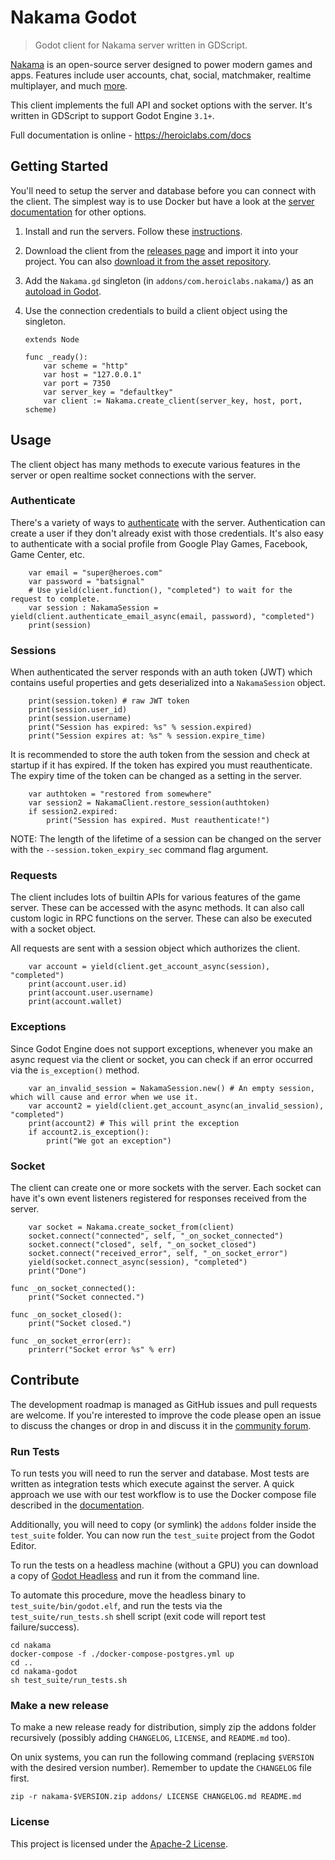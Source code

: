 Nakama Godot
===========

> Godot client for Nakama server written in GDScript.

[Nakama](https://github.com/heroiclabs/nakama) is an open-source server designed to power modern games and apps. Features include user accounts, chat, social, matchmaker, realtime multiplayer, and much [more](https://heroiclabs.com).

This client implements the full API and socket options with the server. It's written in GDScript to support Godot Engine `3.1+`.

Full documentation is online - https://heroiclabs.com/docs

## Getting Started

You'll need to setup the server and database before you can connect with the client. The simplest way is to use Docker but have a look at the [server documentation](https://github.com/heroiclabs/nakama#getting-started) for other options.

1. Install and run the servers. Follow these [instructions](https://heroiclabs.com/docs/install-docker-quickstart).

2. Download the client from the [releases page](https://github.com/heroiclabs/nakama-godot/releases) and import it into your project. You can also [download it from the asset repository](#asset-repository).

3. Add the `Nakama.gd` singleton (in `addons/com.heroiclabs.nakama/`) as an [autoload in Godot](https://docs.godotengine.org/en/stable/getting_started/step_by_step/singletons_autoload.html).

4. Use the connection credentials to build a client object using the singleton.

    ```gdscript
    extends Node

    func _ready():
    	var scheme = "http"
    	var host = "127.0.0.1"
    	var port = 7350
    	var server_key = "defaultkey"
    	var client := Nakama.create_client(server_key, host, port, scheme)
    ```

## Usage

The client object has many methods to execute various features in the server or open realtime socket connections with the server.

### Authenticate

There's a variety of ways to [authenticate](https://heroiclabs.com/docs/authentication) with the server. Authentication can create a user if they don't already exist with those credentials. It's also easy to authenticate with a social profile from Google Play Games, Facebook, Game Center, etc.

```gdscript
	var email = "super@heroes.com"
	var password = "batsignal"
	# Use yield(client.function(), "completed") to wait for the request to complete.
	var session : NakamaSession = yield(client.authenticate_email_async(email, password), "completed")
	print(session)
```

### Sessions

When authenticated the server responds with an auth token (JWT) which contains useful properties and gets deserialized into a `NakamaSession` object.

```gdscript
	print(session.token) # raw JWT token
	print(session.user_id)
	print(session.username)
	print("Session has expired: %s" % session.expired)
	print("Session expires at: %s" % session.expire_time)
```

It is recommended to store the auth token from the session and check at startup if it has expired. If the token has expired you must reauthenticate. The expiry time of the token can be changed as a setting in the server.

```gdscript
	var authtoken = "restored from somewhere"
	var session2 = NakamaClient.restore_session(authtoken)
	if session2.expired:
		print("Session has expired. Must reauthenticate!")
```

NOTE: The length of the lifetime of a session can be changed on the server with the `--session.token_expiry_sec` command flag argument.

### Requests

The client includes lots of builtin APIs for various features of the game server. These can be accessed with the async methods. It can also call custom logic in RPC functions on the server. These can also be executed with a socket object.

All requests are sent with a session object which authorizes the client.

```gdscript
	var account = yield(client.get_account_async(session), "completed")
	print(account.user.id)
	print(account.user.username)
	print(account.wallet)
```

### Exceptions

Since Godot Engine does not support exceptions, whenever you make an async request via the client or socket, you can check if an error occurred via the `is_exception()` method.

```gdscript
	var an_invalid_session = NakamaSession.new() # An empty session, which will cause and error when we use it.
	var account2 = yield(client.get_account_async(an_invalid_session), "completed")
	print(account2) # This will print the exception
	if account2.is_exception():
		print("We got an exception")
```

### Socket

The client can create one or more sockets with the server. Each socket can have it's own event listeners registered for responses received from the server.

```gdscript
	var socket = Nakama.create_socket_from(client)
	socket.connect("connected", self, "_on_socket_connected")
	socket.connect("closed", self, "_on_socket_closed")
	socket.connect("received_error", self, "_on_socket_error")
	yield(socket.connect_async(session), "completed")
	print("Done")

func _on_socket_connected():
	print("Socket connected.")

func _on_socket_closed():
	print("Socket closed.")

func _on_socket_error(err):
	printerr("Socket error %s" % err)
```

## Contribute

The development roadmap is managed as GitHub issues and pull requests are welcome. If you're interested to improve the code please open an issue to discuss the changes or drop in and discuss it in the [community forum](https://forum.heroiclabs.com).

### Run Tests

To run tests you will need to run the server and database. Most tests are written as integration tests which execute against the server. A quick approach we use with our test workflow is to use the Docker compose file described in the [documentation](https://heroiclabs.com/docs/install-docker-quickstart).

Additionally, you will need to copy (or symlink) the `addons` folder inside the `test_suite` folder. You can now run the `test_suite` project from the Godot Editor.

To run the tests on a headless machine (without a GPU) you can download a copy of [Godot Headless](https://godotengine.org/download/server) and run it from the command line.

To automate this procedure, move the headless binary to `test_suite/bin/godot.elf`, and run the tests via the `test_suite/run_tests.sh` shell script (exit code will report test failure/success).

```shell
cd nakama
docker-compose -f ./docker-compose-postgres.yml up
cd ..
cd nakama-godot
sh test_suite/run_tests.sh
```

### Make a new release

To make a new release ready for distribution, simply zip the addons folder recursively (possibly adding `CHANGELOG`, `LICENSE`, and `README.md` too).

On unix systems, you can run the following command (replacing `$VERSION` with the desired version number). Remember to update the `CHANGELOG` file first.

```shell
zip -r nakama-$VERSION.zip addons/ LICENSE CHANGELOG.md README.md
```

### License

This project is licensed under the [Apache-2 License](https://github.com/heroiclabs/nakama-godot/blob/master/LICENSE).

